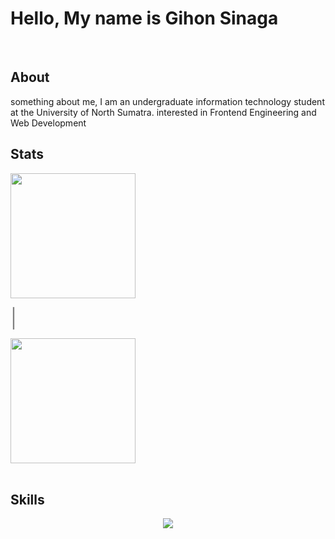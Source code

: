 <div align=start> <h1>Hello, My name is Gihon Sinaga</h1> </div>

<br>

## About 

 something about me, I am an undergraduate information technology student at the University of North Sumatra. interested in Frontend Engineering and Web Development 


## Stats
<div align=start>

  <img height=200 align="center" src="https://github-readme-stats.vercel.app/api?username=gihonsinaga&rank_icon=github&bg_color=000000&text_color=FFFFFF" />

<span style="font-size: 30px; color: #808080;">|</span>

  <img height=200 align="center" src="https://github-readme-stats.vercel.app/api/top-langs?username=gihonsinaga&layout=compact&langs_count=8&card_width=320&bg_color=000000&text_color=FFFFFF" />

</div><br>

## Skills


<p align="center">
  <a href="https://skillicons.dev">
    <img src="https://skillicons.dev/icons?perline=10&i=react,vite,javascript,html,css,nodejs,postman,figma,tailwind" />
  </a>
</p>
<br>
